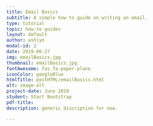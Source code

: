 ```yaml
---
title: Email Basics
subtitle: A simple how-to guide on writing an email.
type: tutorial
topic: how-to guides
layout: default
author: ashlyn
modal-id: 2
date: 2019-06-27
img: emailBasics.jpg
thumbnail: emailBasics.jpg
fontAwesome: fas fa-paper-plane 
iconColor: googleBlue
htmlTitle: postHTML/emailBasics.html
alt: image-alt
project-date: June 2019
student: Start Bootstrap
pdf-title: 
description: generic discription for now.

---
```

